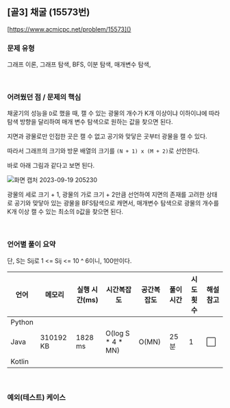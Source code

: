 ## [골3] 채굴 (15573번)

[https://www.acmicpc.net/problem/15573]()

### 문제 유형

그래프 이론, 그래프 탐색, BFS, 이분 탐색, 매개변수 탐색, 

<br>

### 어려웠던 점 / 문제의 핵심

채굴기의 성능을 `D`로 했을 때, 캘 수 있는 광물의 개수가 K개 이상이냐 이하이냐에 따라 탐색 방향을 달리하여 매개 변수 탐색으로 원하는 값을 찾으면 된다.

지면과 광물로만 인접한 곳은 캘 수 없고 공기와 맞닿은 곳부터 광물을 캘 수 있다.

따라서 그래프의 크기와 방문 배열의 크기를 `(N + 1) x (M + 2)`로 선언한다.

바로 아래 그림과 같다고 보면 된다.

![화면 캡처 2023-09-19 205230](https://github.com/siwon-park/Problem_Solving/assets/93081720/591f4c0d-2c57-4d15-abbe-ca59f52c7b7f)

광물의 세로 크기 + 1, 광물의 가로 크기 + 2만큼 선언하여 지면의 존재를 고려한 상태로 공기와 맞닿아 있는 광물을 BFS탐색으로 캐면서, 매개변수 탐색으로 광물의 개수를 K개 이상 캘 수 있는 최소의 `D`값을 찾으면 된다.

<br>

### 언어별 풀이 요약

단, S는 Sij로 1 <= Sij <= 10 ^ 6이니, 100만이다.

| 언어   | 메모리    | 실행 시간(ms) | 시간복잡도        | 공간복잡도 | 풀이 시간 | 시도 횟수 | 해설 참고            |
| ------ | --------- | ------------- | ----------------- | ---------- | --------- | --------- | -------------------- |
| Python |           |               |                   |            |           |           |                      |
| Java   | 310192 KB | 1828 ms       | O(log S * 4 * MN) | O(MN)      | 25분      | 1         | :white_large_square: |
| Kotlin |           |               |                   |            |           |           |                      |

<br>

### 예외(테스트) 케이스

```
```

